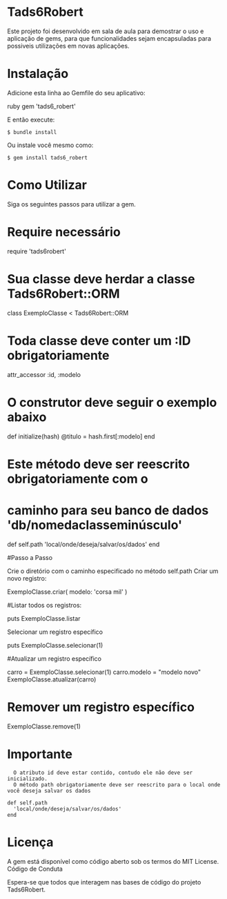 # Tads6Robert

Este projeto foi desenvolvido em sala de aula para demostrar o uso e aplicação de gems, para que funcionalidades sejam encapsuladas para possiveis utilizações em novas aplicações.

# Instalação

Adicione esta linha ao Gemfile do seu aplicativo:

ruby
gem 'tads6_robert'


E então execute:

    $ bundle install

Ou instale você mesmo como:

    $ gem install tads6_robert

# Como Utilizar

Siga os seguintes passos para utilizar a gem.

# Require necessário
require 'tads6robert'

# Sua classe deve herdar a classe Tads6Robert::ORM
class ExemploClasse < Tads6Robert::ORM
  # Toda classe deve conter um :ID obrigatoriamente
  attr_accessor :id, :modelo

  # O construtor deve seguir o exemplo abaixo
  def initialize(hash)
    @titulo = hash.first[:modelo]
  end

  # Este método deve ser reescrito obrigatoriamente com o
  # caminho para seu banco de dados 'db/nomedaclasseminúsculo'
  def self.path
    'local/onde/deseja/salvar/os/dados'
  end

#Passo a Passo

  Crie o diretório com o caminho especificado no método self.path
  Criar um novo registro:

  ExemploClasse.criar(
    modelo: 'corsa mil'
  )

#Listar todos os registros:

  puts ExemploClasse.listar

  Selecionar um registro específico

  puts ExemploClasse.selecionar(1)

#Atualizar um registro específico

  carro = ExemploClasse.selecionar(1)
  carro.modelo = "modelo novo"
  ExemploClasse.atualizar(carro)

# Remover um registro específico

  ExemploClasse.remove(1)

# Importante

      O atributo id deve estar contido, contudo ele não deve ser inicializado.
      O método path obrigatoriamente deve ser reescrito para o local onde você deseja salvar os dados

    def self.path
      'local/onde/deseja/salvar/os/dados'
    end

# Licença

  A gem está disponível como código aberto sob os termos do MIT License.
  Código de Conduta

  Espera-se que todos que interagem nas bases de código do projeto Tads6Robert.
